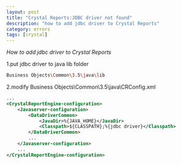```yaml
---
layout: post
title: "Crystal Reports:JDBC driver not found"
description: "how to add jdbc driver to Crystal Reports"
category: errors
tags: [crystal]
---
```


*How to add jdbc driver to Crystal Reports*

1.put jdbc driver to java lib folder

```bash
Business Objects\Common\3.5\java\lib
```

2.modify Business Objects\Common\3.5\java\CRConfig.xml

```xml
...
<CrystalReportEngine-configuration>
	<Javaserver-configuration>
		<DataDriverCommon>
			<JavaDir>%{JAVA_HOME}</JavaDir>
			<Classpath>${CLASSPATH};%{jdbc driver}</Classpath>
		</DataDriverCommon>
		...
	</Javaserver-configuration>
	...
</CrystalReportEngine-configuration>
```
